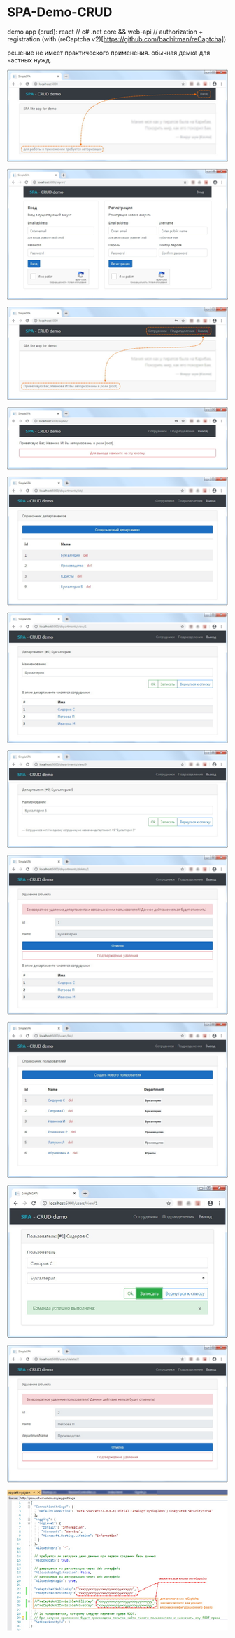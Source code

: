 # SPA-Demo-CRUD
demo app (crud): react // c# .net core && web-api // authorization + registration (with (reCaptcha v2)[https://github.com/badhitman/reCaptcha])

решение не имеет практического применения. обычная демка для частных нужд.

![домашняя страница незарегистрированного пользователя](./screenshots/home-page-guest.jpg)

![страница входа/регистрации пользователя](./screenshots/log-in.jpg)

![домашняя страница зарегистрированного пользователя](./screenshots/home-page-user.jpg)

![страница выхода из сессии пользователя](./screenshots/log-out.jpg)

![список доступных департаментов](./screenshots/departments-list.jpg)

![карточка департамента 1](./screenshots/departments-card.jpg)

![карточка департамента 2](./screenshots/departments-card-empty.jpg)

![карточка департамента 3](./screenshots/departments-delete.jpg)

![список пользователей](./screenshots/user-list.jpg)

![карточка пользователя 1](./screenshots/user-card.jpg)

![карточка пользователя 2](./screenshots/user-delete.jpg)

![конфигурационный файл приложения](./screenshots/appsettings.json.jpg)